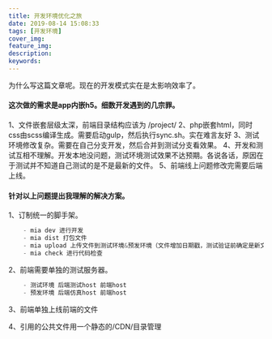 ```yaml
---
title: 开发环境优化之旅
date: 2019-08-14 15:08:33
tags: [开发环境]
cover_img:
feature_img:
description:
keywords:
---
```

为什么写这篇文章呢。现在的开发模式实在是太影响效率了。

#### 这次做的需求是app内嵌h5。细数开发遇到的几宗罪。
1、文件嵌套层级太深，前端目录结构应该为 /project/
2、php嵌套html，同时css由scss编译生成。需要启动gulp，然后执行sync.sh。实在难言友好
3、测试环境修改复杂。需要在自己分支开发，然后合并到测试分支看效果。
4、开发和测试互相不理解。开发本地没问题，测试环境测试效果不达预期。各说各话，原因在于测试并不知道自己测试的是不是最新的文件。
5、前端线上问题修改完需要后端上线。

#### 针对以上问题提出我理解的解决方案。
1、订制统一的脚手架。

```javascript
    - mia dev 进行开发
    - mia dist 打包文件
    - mia upload 上传文件到测试环境&预发环境（文件增加日期戳，测试验证前确定是新文件）
    - mia check 进行代码检查
```
2、前端需要单独的测试服务器。
``` javascript
    - 测试环境 后端测试host 前端host
    - 预发环境 后端仿真host 前端host
```
3、前端单独上线前端的文件

4、引用的公共文件用一个静态的/CDN/目录管理
